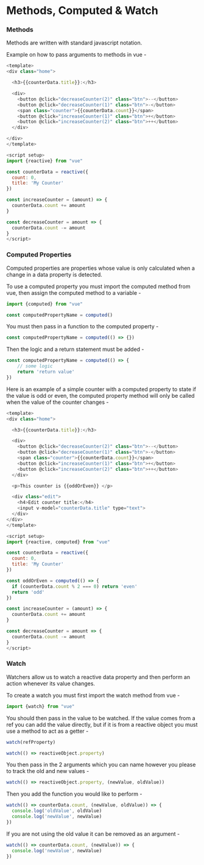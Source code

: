 # Methods, Computed &amp; Watch

### Methods

Methods are written with standard javascript notation.

Example on how to pass arguments to methods in vue -

```Javascript
<template>
<div class="home">

  <h3>{{counterData.title}}:</h3>

  <div>
    <button @click="decreaseCounter(2)" class="btn">--</button>
    <button @click="decreaseCounter(1)" class="btn">-</button>
    <span class="counter">{{counterData.count}}</span>
    <button @click="increaseCounter(1)" class="btn">+</button>
    <button @click="increaseCounter(2)" class="btn">++</button>
  </div>

</div>
</template>

<script setup>
import {reactive} from "vue"

const counterData = reactive({
  count: 0,
  title: 'My Counter'
})

const increaseCounter = (amount) => {
  counterData.count += amount
}

const decreaseCounter = amount => {
  counterData.count -= amount
}
</script>
```

### Computed Properties

Computed properties are properties whose value is only calculated when a change in a data property
is detected.

To use a computed property you must import the computed method from vue, then assign the computed method
to a variable -

```Javascript
import {computed} from "vue"

const computedPropertyName = computed()
```

You must then pass in a function to the computed property -

```Javascript
const computedPropertyName = computed(() => {})
```

Then the logic and a return statement must be added -

```Javascript
const computedPropertyName = computed(() => {
    // some logic
    return 'return value'
})
```

Here is an example of a simple counter with a computed property to state if the value is
odd or even, the computed property method will only be called when the value of the counter changes -

```Javascript
<template>
<div class="home">

  <h3>{{counterData.title}}:</h3>

  <div>
    <button @click="decreaseCounter(2)" class="btn">--</button>
    <button @click="decreaseCounter(1)" class="btn">-</button>
    <span class="counter">{{counterData.count}}</span>
    <button @click="increaseCounter(1)" class="btn">+</button>
    <button @click="increaseCounter(2)" class="btn">++</button>
  </div>

  <p>This counter is {{oddOrEven}} </p>

  <div class="edit">
    <h4>Edit counter title:</h4>
    <input v-model="counterData.title" type="text">
  </div>
</div>
</template>

<script setup>
import {reactive, computed} from "vue"

const counterData = reactive({
  count: 0,
  title: 'My Counter'
})

const oddOrEven = computed(() => {
  if (counterData.count % 2 === 0) return 'even'
  return 'odd'
})

const increaseCounter = (amount) => {
  counterData.count += amount
}

const decreaseCounter = amount => {
  counterData.count -= amount
}
</script>
```

### Watch

Watchers allow us to watch a reactive data property and then perform an action whenever
its value changes.

To create a watch you must first import the watch method from vue -

```Javascript
import {watch} from "vue"
```

You should then pass in the value to be watched. If the value comes from a ref you can add
the value directly, but if it is from a reactive object you must use a method to act as a
getter -

```Javascript
watch(refProperty)

watch(() => reactiveObject.property)
```

You then pass in the 2 arguments which you can name however you please to track the 
old and new values -

```Javascript
watch(() => reactiveObject.property, (newValue, oldValue))
```

Then you add the function you would like to perform -

```Javascript
watch(() => counterData.count, (newValue, oldValue)) => {
  console.log('oldValue', oldValue)
  console.log('newValue', newValue)
})
```

If you are not using the old value it can be removed as an argument -

```Javascript
watch(() => counterData.count, (newValue)) => {
  console.log('newValue', newValue)
})
```